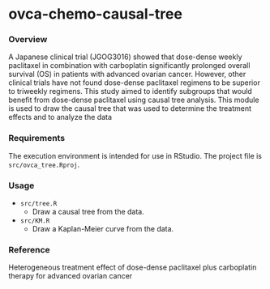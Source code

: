 # ovca-chemo-causal-tree

### Overview
A Japanese clinical trial (JGOG3016) showed that dose-dense weekly paclitaxel in combination with carboplatin significantly prolonged overall survival (OS) in patients with advanced ovarian cancer. However, other clinical trials have not found dose-dense paclitaxel regimens to be superior to triweekly regimens. This study aimed to identify subgroups that would benefit from dose-dense paclitaxel using causal tree analysis. This module is used to draw the causal tree that was used to determine the treatment effects and to analyze the data
### Requirements
The execution environment is intended for use in RStudio. The project file is `src/ovca_tree.Rproj`.
### Usage
- `src/tree.R`
	- Draw a causal tree from the data.
- `src/KM.R`
	- Draw a Kaplan-Meier curve from the data.
### Reference
Heterogeneous treatment effect of dose-dense paclitaxel plus carboplatin therapy for advanced ovarian cancer